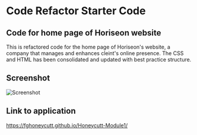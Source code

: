 # Code Refactor Starter Code

## Code for home page of Horiseon website
This is refactored code for the home page of Horiseon's website, a company that manages and enhances cleint's online presence. The CSS and HTML has been consolidated and updated with best practice structure. 
## Screenshot
![Screenshot](/Develop/assets/images/Module%201%20Screenshot.png)
## Link to application
https://fghoneycutt.github.io/Honeycutt-Module1/